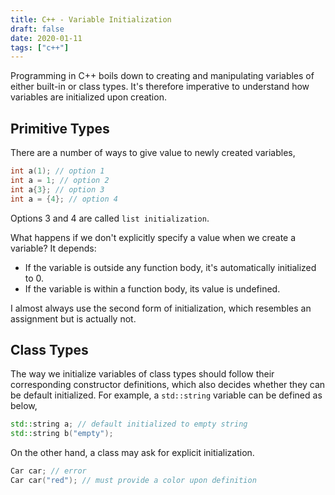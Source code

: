 ```yaml
---
title: C++ - Variable Initialization
draft: false
date: 2020-01-11
tags: ["c++"]
---
```


Programming in C++ boils down to creating and manipulating variables of either built-in or class types.
It's therefore imperative to understand how variables are initialized upon creation.

## Primitive Types

There are a number of ways to give value to newly created variables,

```cpp
int a(1); // option 1
int a = 1; // option 2
int a{3}; // option 3
int a = {4}; // option 4
```

Options 3 and 4 are called `list initialization`.

What happens if we don't explicitly specify a value when we create a variable?
It depends:

+ If the variable is outside any function body, it's automatically initialized to 0.
+ If the variable is within a function body, its value is undefined.

I almost always use the second form of initialization, which resembles an assignment but is actually not.

## Class Types

The way we initialize variables of class types should follow their corresponding constructor definitions, which also decides whether they can be default initialized.
For example, a `std::string` variable can be defined as below,

```cpp
std::string a; // default initialized to empty string
std::string b("empty");
```

On the other hand, a class may ask for explicit initialization.

```cpp
Car car; // error
Car car("red"); // must provide a color upon definition
```
